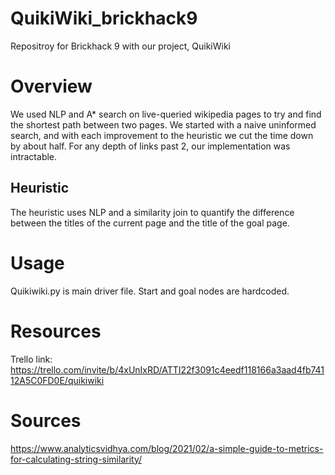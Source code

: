 # QuikiWiki_brickhack9
Repositroy for Brickhack 9 with our project, QuikiWiki

# Overview
We used NLP and A* search on live-queried wikipedia pages to try and find the shortest path between two pages. We started with a naive uninformed search, and with each improvement to the heuristic we cut the time down by about half. For any depth of links past 2, our implementation was intractable. 
## Heuristic
The heuristic uses NLP and a similarity join to quantify the difference between the titles of the current page and the title of the goal page.

# Usage
Quikiwiki.py is main driver file. Start and goal nodes are hardcoded.

# Resources
Trello link: https://trello.com/invite/b/4xUnIxRD/ATTI22f3091c4eedf118166a3aad4fb74112A5C0FD0E/quikiwiki

# Sources
https://www.analyticsvidhya.com/blog/2021/02/a-simple-guide-to-metrics-for-calculating-string-similarity/
